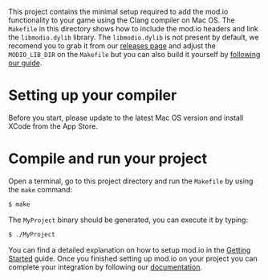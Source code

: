This project contains the minimal setup required to add the mod.io functionality to your game using the Clang compiler on Mac OS. The `Makefile` in this directory shows how to include the mod.io headers and link the `libmodio.dylib` library. The `libmodio.dylib` is not present by default, we recomend you to grab it from our [releases page](https://github.com/DBolical/modioSDK/releases) and adjust the `MODIO_LIB_DIR` on the `Makefile` but you can also build it yourself by [following our guide](https://github.com/DBolical/modioSDK/wiki/Building).

# Setting up your compiler

Before you start, please update to the latest Mac OS version and install XCode from the App Store.

# Compile and run your project

Open a terminal, go to this project directory and run the `Makefile` by using the `make` command:

```bash
$ make
```

The `MyProject` binary should be generated, you can execute it by typing:

```bash
$ ./MyProject
```

You can find a detailed explanation on how to setup mod.io in the [Getting Started](https://github.com/DBolical/modioSDK/wiki/Getting-Started) guide. Once you finished setting up mod.io on your project you can complete your integration by following our [documentation](https://github.com/DBolical/modioSDK/wiki).

